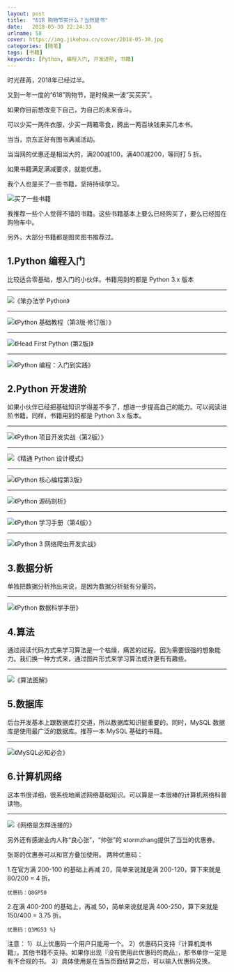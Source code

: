 ```yaml
---
layout: post
title:  "618 购物节买什么？当然是书"
date:   2018-05-30 22:24:33
urlname: 58
cover: https://img.jikehou.cn/cover/2018-05-30.jpg
categories: [随笔]
tags: [书籍]
keywords: [Python, 编程入门, 开发进阶, 书籍]
---
```

时光荏苒，2018年已经过半。

又到一年一度的”618”购物节，是时候来一波”买买买”。

如果你目前想改变下自己，为自己的未来奋斗。

可以少买一两件衣服，少买一两箱零食，腾出一两百块钱来买几本书。

当当，京东正好有图书满减活动。

当当网的优惠还是相当大的，满200减100，满400减200，等同打 5 折。

如果书籍满足满减要求，就能优惠。

我个人也是买了一些书籍，坚持持续学习。
<!-- more -->
![买了一些书籍](https://img.jikehou.cn/img/88_1.jpg)

我推荐一些个人觉得不错的书籍。这些书籍基本上要么已经购买了，要么已经囤在购物车中。

另外，大部分书籍都是图灵图书推荐过。

## 1.Python 编程入门
比较适合零基础，想入门的小伙伴。书籍用到的都是 Python 3.x 版本

---
![《笨办法学 Python》](https://img.jikehou.cn/img/88_2.jpg)


---
![《Python 基础教程（第3版·修订版）》](https://img.jikehou.cn/img/88_3.jpg)


---
![《Head First Python (第2版)》](https://img.jikehou.cn/img/88_4.jpg)


---
![《Python 编程：入门到实践》](https://img.jikehou.cn/img/88_5.jpg)


## 2.Python 开发进阶
如果小伙伴已经把基础知识学得差不多了，想进一步提高自己的能力。可以阅读进阶书籍。同样，书籍用到的都是 Python 3.x 版本。

---
![《Python 项目开发实战（第2版）》](https://img.jikehou.cn/img/88_6.jpg)


---
![《精通 Python 设计模式》](https://img.jikehou.cn/img/88_7.jpg)


---
![《Python 核心编程第3版》](https://img.jikehou.cn/img/88_8.jpg)


---
![《Python 源码剖析》](https://img.jikehou.cn/img/88_9.jpg)


---
![《Python 学习手册（第4版）》](https://img.jikehou.cn/img/88_10.jpg)


---
![《Python 3 网络爬虫开发实战》](https://img.jikehou.cn/img/88_11.jpg)


## 3.数据分析
单独把数据分析拎出来说，是因为数据分析挺有分量的。

---
![《Python 数据科学手册》](https://img.jikehou.cn/img/88_12.jpg)


## 4.算法
通过阅读代码方式来学习算法是一个枯燥，痛苦的过程。因为需要很强的想象能力。我们换一种方式来，通过图片形式来学习算法或许更有有趣些。

---
![《算法图解》](https://img.jikehou.cn/img/88_13.jpg)


## 5.数据库
后台开发基本上跟数据库打交道，所以数据库知识挺重要的。同时，MySQL 数据库是使用最广泛的数据库。推荐一本 MySQL 基础的书籍。

---
![《MySQL必知必会》](https://img.jikehou.cn/img/88_14.jpg)


## 6.计算机网络
这本书很详细，很系统地阐述网络基础知识。可以算是一本很棒的计算机网络科普读物。

---
![《网络是怎样连接的》](https://img.jikehou.cn/img/88_15.jpg)



另外还有感谢业内人称“良心张”，“帅张”的 stormzhang提供了当当的优惠券。

张哥的优惠券可以和官方叠加使用。
两种优惠码：

1.在官方满 200-100 的基础上再减 20，简单来说就是满 200-120，算下来就是 80/200 = 4 折。

`优惠码：Q8GP50`

2.在满 400-200 的基础上，再减 50，简单来说就是满 400-250，算下来就是 150/400 = 3.75 折。

`优惠码：Q3MG53 %}`

注意：
1）以上优惠码一个用户只能用一个。
2）优惠码只支持『计算机类书籍』，其他书籍不支持。如果你出现『没有使用此优惠码的商品』，那书单你一定是有不合规的书。
3）具体使用是在当当页面结算之后，可以输入优惠码兑换。


